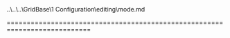 <!--merge--><!--/merge-->
<!--dep-->..\..\..\GridBase\1 Configuration\editing\mode.md<!--/dep-->
===========================================================================
